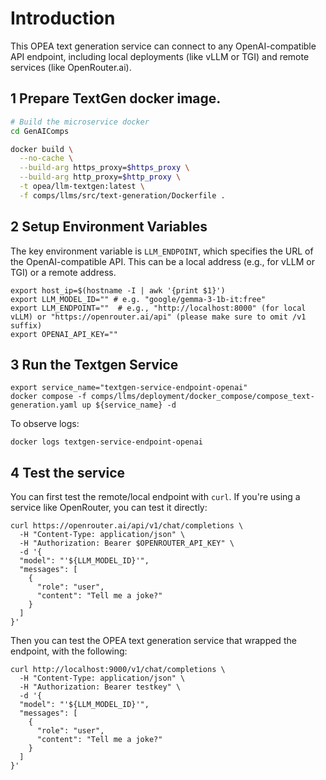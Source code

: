 # Introduction

This OPEA text generation service can connect to any OpenAI-compatible API endpoint, including local deployments (like vLLM or TGI) and remote services (like OpenRouter.ai).

## 1 Prepare TextGen docker image.

```bash
# Build the microservice docker
cd GenAIComps

docker build \
  --no-cache \
  --build-arg https_proxy=$https_proxy \
  --build-arg http_proxy=$http_proxy \
  -t opea/llm-textgen:latest \
  -f comps/llms/src/text-generation/Dockerfile .
```

## 2 Setup Environment Variables

The key environment variable is `LLM_ENDPOINT`, which specifies the URL of the OpenAI-compatible API. This can be a local address (e.g., for vLLM or TGI) or a remote address.

```
export host_ip=$(hostname -I | awk '{print $1}')
export LLM_MODEL_ID="" # e.g. "google/gemma-3-1b-it:free"
export LLM_ENDPOINT=""  # e.g., "http://localhost:8000" (for local vLLM) or "https://openrouter.ai/api" (please make sure to omit /v1 suffix)
export OPENAI_API_KEY=""

```

## 3 Run the Textgen Service

```
export service_name="textgen-service-endpoint-openai"
docker compose -f comps/llms/deployment/docker_compose/compose_text-generation.yaml up ${service_name} -d
```

To observe logs:

```
docker logs textgen-service-endpoint-openai
```

## 4 Test the service

You can first test the remote/local endpoint with `curl`.  If you're using a  service like OpenRouter, you can test it directly:

```
curl https://openrouter.ai/api/v1/chat/completions \
  -H "Content-Type: application/json" \
  -H "Authorization: Bearer $OPENROUTER_API_KEY" \
  -d '{
  "model": "'${LLM_MODEL_ID}'",
  "messages": [
    {
      "role": "user",
      "content": "Tell me a joke?"
    }
  ]
}'
```

Then you can test the OPEA text generation service that wrapped the endpoint, with the following:

```
curl http://localhost:9000/v1/chat/completions \
  -H "Content-Type: application/json" \
  -H "Authorization: Bearer testkey" \
  -d '{
  "model": "'${LLM_MODEL_ID}'",
  "messages": [
    {
      "role": "user",
      "content": "Tell me a joke?"
    }
  ]
}'
```
